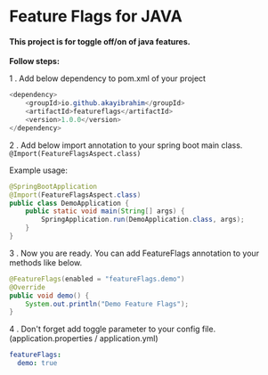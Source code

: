 # Feature Flags for JAVA

#### This project is for toggle off/on of java features.

**Follow steps:**

1 . Add below dependency to pom.xml of your project
```java
<dependency>
	<groupId>io.github.akayibrahim</groupId>
	<artifactId>featureflags</artifactId>
	<version>1.0.0</version>
</dependency>
```
2 . Add below import annotation to your spring boot main class.
`@Import(FeatureFlagsAspect.class)`

Example usage:
```java
@SpringBootApplication
@Import(FeatureFlagsAspect.class)
public class DemoApplication {
    public static void main(String[] args) {
        SpringApplication.run(DemoApplication.class, args);
    }
}
```
3 . Now you are ready. You can add FeatureFlags annotation to your methods like below.
```java
@FeatureFlags(enabled = "featureFlags.demo")
@Override
public void demo() {
	System.out.println("Demo Feature Flags");
}
```
4 . Don't forget add toggle parameter to your config file. (application.properties / application.yml)
```yaml
featureFlags:
  demo: true
```
